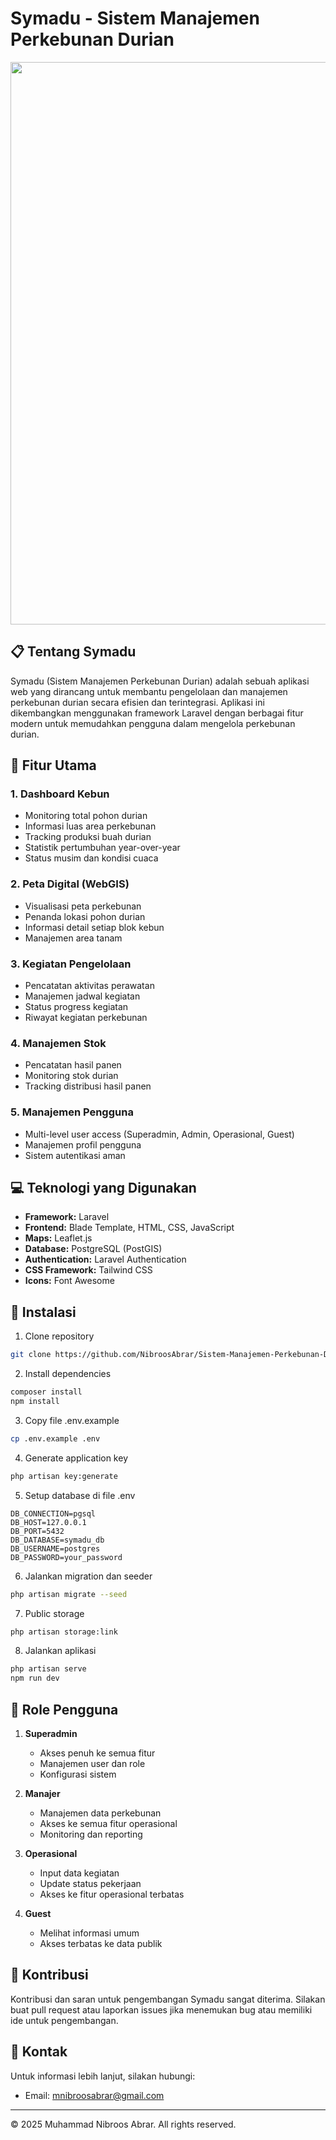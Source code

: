 # Symadu - Sistem Manajemen Perkebunan Durian
<div align="center">
  <img src="https://github.com/user-attachments/assets/f7166bbb-4160-4957-b831-f286e2d24267" width="900"/>
</div>


## 📋 Tentang Symadu

Symadu (Sistem Manajemen Perkebunan Durian) adalah sebuah aplikasi web yang dirancang untuk membantu pengelolaan dan manajemen perkebunan durian secara efisien dan terintegrasi. Aplikasi ini dikembangkan menggunakan framework Laravel dengan berbagai fitur modern untuk memudahkan pengguna dalam mengelola perkebunan durian.

## 🌟 Fitur Utama

### 1. Dashboard Kebun
- Monitoring total pohon durian
- Informasi luas area perkebunan
- Tracking produksi buah durian
- Statistik pertumbuhan year-over-year
- Status musim dan kondisi cuaca

### 2. Peta Digital (WebGIS)
- Visualisasi peta perkebunan
- Penanda lokasi pohon durian
- Informasi detail setiap blok kebun
- Manajemen area tanam

### 3. Kegiatan Pengelolaan
- Pencatatan aktivitas perawatan
- Manajemen jadwal kegiatan
- Status progress kegiatan
- Riwayat kegiatan perkebunan

### 4. Manajemen Stok
- Pencatatan hasil panen
- Monitoring stok durian
- Tracking distribusi hasil panen

### 5. Manajemen Pengguna
- Multi-level user access (Superadmin, Admin, Operasional, Guest)
- Manajemen profil pengguna
- Sistem autentikasi aman

## 💻 Teknologi yang Digunakan

- **Framework:** Laravel
- **Frontend:** Blade Template, HTML, CSS, JavaScript
- **Maps:** Leaflet.js
- **Database:** PostgreSQL (PostGIS)
- **Authentication:** Laravel Authentication
- **CSS Framework:** Tailwind CSS
- **Icons:** Font Awesome

## 🚀 Instalasi

1. Clone repository
```bash
git clone https://github.com/NibroosAbrar/Sistem-Manajemen-Perkebunan-Durian.git
```

2. Install dependencies
```bash
composer install
npm install
```

3. Copy file .env.example
```bash
cp .env.example .env
```

4. Generate application key
```bash
php artisan key:generate
```

5. Setup database di file .env
```env
DB_CONNECTION=pgsql
DB_HOST=127.0.0.1
DB_PORT=5432
DB_DATABASE=symadu_db
DB_USERNAME=postgres
DB_PASSWORD=your_password
```

6. Jalankan migration dan seeder
```bash
php artisan migrate --seed
```

7. Public storage
```bash
php artisan storage:link
```

8. Jalankan aplikasi
```bash
php artisan serve
npm run dev
```

## 👥 Role Pengguna

1. **Superadmin**
   - Akses penuh ke semua fitur
   - Manajemen user dan role
   - Konfigurasi sistem

2. **Manajer**
   - Manajemen data perkebunan
   - Akses ke semua fitur operasional
   - Monitoring dan reporting

3. **Operasional**
   - Input data kegiatan
   - Update status pekerjaan
   - Akses ke fitur operasional terbatas

4. **Guest**
   - Melihat informasi umum
   - Akses terbatas ke data publik

## 🤝 Kontribusi

Kontribusi dan saran untuk pengembangan Symadu sangat diterima. Silakan buat pull request atau laporkan issues jika menemukan bug atau memiliki ide untuk pengembangan.

## 📧 Kontak

Untuk informasi lebih lanjut, silakan hubungi:
- Email: mnibroosabrar@gmail.com
---
© 2025 Muhammad Nibroos Abrar. All rights reserved.
